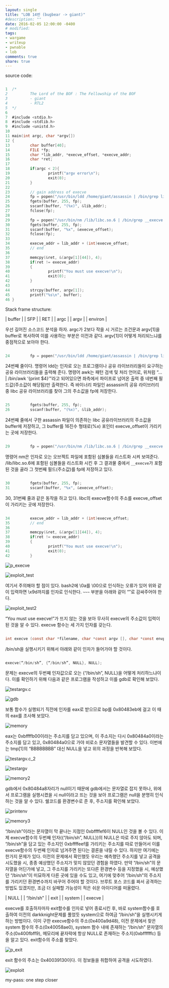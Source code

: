 ```yaml
---
layout: single
title: "LOB 14번 (bugbear -> giant)"
#description: ""
date: 2016-02-05 12:00:00 -0400
# modified: 
tags: 
- wargame
- writeup
- pwnable
- lob
comments: true
share: true
---
```


source code:

```c

1  /*
2          The Lord of the BOF : The Fellowship of the BOF
3          - giant
4          - RTL2
5  */
6  
7  #include <stdio.h>
8  #include <stdlib.h>
9  #include <unistd.h>
10 
11 main(int argc, char *argv[])
12 {
13         char buffer[40];
14         FILE *fp;
15         char *lib_addr, *execve_offset, *execve_addr;
16         char *ret;
17 
18         if(argc < 2){
19                 printf("argv error\n");
20                 exit(0);
21         }
22 
23         // gain address of execve
24         fp = popen("/usr/bin/ldd /home/giant/assassin | /bin/grep libc | /bin/awk '{print $4}'", "r");
25         fgets(buffer, 255, fp);
26         sscanf(buffer, "(%x)", &lib_addr);
27         fclose(fp);
28 
29         fp = popen("/usr/bin/nm /lib/libc.so.6 | /bin/grep __execve | /bin/awk '{print $1}'", "r");
30         fgets(buffer, 255, fp);
31         sscanf(buffer, "%x", &execve_offset);
32         fclose(fp);
33 
34         execve_addr = lib_addr + (int)execve_offset;
35         // end
36 
37         memcpy(&ret, &(argv[1][44]), 4);
38         if(ret != execve_addr)
39         {
40                 printf("You must use execve!\n");
41                 exit(0);
42         }
43 
44         strcpy(buffer, argv[1]);
45         printf("%s\n", buffer);
46 }

```

Stack frame structure:

| buffer |
| SFP |
| RET |
| argc |
| argv |
| environ |

우선 길어진 소스코드 분석을 하자. argc가 2보다 작을 시 거르는 조건문과 argv[1]을 buffer로 복사하여 이를 사용하는 부분은 이전과 같다. argv[1]이 어떻게 처리되느냐를 중점적으로 보아야 한다.


```c

24         fp = popen("/usr/bin/ldd /home/giant/assassin | /bin/grep libc | /bin/awk '{print $4}'", "r");

```

24번째 줄이다. 명령어 ldd는 인자로 오는 프로그램이나 공유 라이브러리들이 요구하는 공유 라이브러리들을 출력해 준다. 
명령어 awk는 패턴 검색 및 처리 언어로, 위처럼 “... | /bin/awk ‘{print $4}’”라고 되어있으면 좌측에서 파이프로 넘어온 출력 중 네번째 필드값(주소값이 해당됨)만 출력한다.
즉 바이너리 파일인 assassin의 공유 라이브러리 중 libc 공유 라이브러리를 찾아 그의 주소값을 fp에 저장한다.

```c

25         fgets(buffer, 255, fp);
26         sscanf(buffer, "(%x)", &lib_addr);

```

24번째 줄에서 구한 assassin 파일이 의존하는 libc 공유라이브러리의 주소값을 buffer에 저장하고, 그 buffer를 16진수 형태로(%x) 포인터 execve_offset이 가리키는 곳에 저장한다.

```c

29         fp = popen("/usr/bin/nm /lib/libc.so.6 | /bin/grep __execve | /bin/awk '{print $1}'", "r");

```

명령어 nm은 인자로 오는 오브젝트 파일에 포함된 심볼들을 리스트화 시켜 보여준다.
/lib/libc.so.6에 포함된 심볼들을 리스트화 시킨 후 그 결과물 중에서 `__execve`가 포함된 것을 골라 그 첫번째 필드(주소값)를 fp에 저장하고 있다.

```c

30         fgets(buffer, 255, fp);
31         sscanf(buffer, "%x", &execve_offset);

```

30, 31번째 줄과 같은 동작을 하고 있다. libc의 execve함수의 주소를 execve_offset이 가리키는 곳에 저장한다.

```c

34         execve_addr = lib_addr + (int)execve_offset;
35         // end
36 
37         memcpy(&ret, &(argv[1][44]), 4);
38         if(ret != execve_addr)
39         {
40                 printf("You must use execve!\n");
41                 exit(0);
42         }

```

![p_execve]({{site.url}}{{site.baseurl}}/assets/images/2016-02-05-LOB-14/0.png)

![exploit_test]({{site.url}}{{site.baseurl}}/assets/images/2016-02-05-LOB-14/1.png)

여기서 주의해야 할 점이 있다. bash2에 \0a를 \00으로 인식하는 오류가 있어 위와 같이 입력하면 \x9d까지를 인자로 인식한다. `~~~` 부분을 아래와 같이 “”로 감싸주어야 한다.

![exploit_test2]({{site.url}}{{site.baseurl}}/assets/images/2016-02-05-LOB-14/2.png)

“You must use execve!”가 뜨지 않는 것을 보아 무사히 execve의 주소값이 입력이 된 것을 알 수 있다.
execve 함수는 세 가지 인자를 갖는다.

```c

int execve (const char *filename, char *const argv [], char *const envp[]);

```

/bin/sh을 실행시키기 위해서 아래와 같이 인자가 들어가야 할 것이다.

```c

execve(“/bin/sh”, {“/bin/sh”, NULL}, NULL);

```

문제는 execve의 두번째 인자값으로 오는 {“/bin/sh”, NULL}을 어떻게 처리하느냐이다. 이를 확인하기 위해 다음과 같은 프로그램을 작성하고 이를 gdb로 확인해 보았다.

![testargv.c]({{site.url}}{{site.baseurl}}/assets/images/2016-02-05-LOB-14/3.png)

![gdb]({{site.url}}{{site.baseurl}}/assets/images/2016-02-05-LOB-14/4.png)

보통 함수가 실행되기 직전에 인자를 eax로 받으므로 bp를 0x80483eb에 걸고 이 때의 eax를 조사해 보았다.

![memory]({{site.url}}{{site.baseurl}}/assets/images/2016-02-05-LOB-14/5.png)

eax는 0xbffffb00이라는 주소지를 담고 있으며, 이 주소지는 다시 0x80484a0이라는 주소지를 담고 있고, 0x80484a0으로 가야 비로소 문자열들을 발견할 수 있다. 이번에는 tmp[1]의 “BBBBBBBB” 대신 NULL을 넣고 위의 과정을 반복해 보았다.

![testargv.c_2]({{site.url}}{{site.baseurl}}/assets/images/2016-02-05-LOB-14/6.png)

![testargv]({{site.url}}{{site.baseurl}}/assets/images/2016-02-05-LOB-14/7.png)

![memory2]({{site.url}}{{site.baseurl}}/assets/images/2016-02-05-LOB-14/8.png)

gdb에서 0x80484a8자리가 null이기 때문에 gdb에서는 문자열로 잡지 못하나, 위에서 프로그램을 실행시켰을 시 null이라고 뜨는 것을 보아 프로그램은 null을 분명히 인식하는 것을 알 수 있다. 쉘코드를 환경변수로 준 후, 주소지를 확인해 보았다.

![printenv]({{site.url}}{{site.baseurl}}/assets/images/2016-02-05-LOB-14/9.png)

![memory3]({{site.url}}{{site.baseurl}}/assets/images/2016-02-05-LOB-14/10.png)

“/bin/sh”이라는 문자열이 막 끝나는 지점인 0xbffffef6이 NULL인 것을 볼 수 있다. 이제 execve함수의 두번째 인자({“/bin/sh”, NULL})의 NULL은 따로 주지 않아도 되며, “/bin/sh”을 담고 있는 주소지인 0xbffffeef를 가리키는 주소지를 따로 만들어서 이를 execve함수의 두번째 인자로 넘겨주면 된다는 결론을 내릴 수 있다.
하지만 여기에는 한가지 문제가 있다. 이전의 문제에서 확인했듯 우리는 예측했던 주소지를 넣고 공격을 시도했을 시, 종종 예상했던 주소지가 맞지 않았던 경험을 하였다. 만약 “/bin/sh”의 문자열을 어딘가에 넣고, 그 주소지를 가리키는 또다른 환경변수 등을 지정했을 시, 예상했던 “/bin/sh”이 미묘하게 다른 곳에 있을 수도 있고, 여기에 맞추어 “/bin/sh”의 주소지를 가리키던 환경변수까지 바꾸어 주어야 할 것이다. 브루트 포스 코드를 짜서 공격하는 방법도 있겠지만, 조금 더 실패할 가능성이 적은 쉬운 아이디어를 떠올렸다.

| NULL |
| “/bin/sh” |
| exit |
| system |
| execve |

execve를 호출하자마자 exit함수를 인자로 넣어 종료시킨 후, 바로 system함수를 호출하여 이전의 darkknight문제를 풀었듯 system으로 하여금 “/bin/sh”을 실행시키게 하는 방법이다. 
이미 구한 execve함수의 주소(0x400a9d48), 이전 문제에서 찾은 system 함수의 주소(0x40058ae0), system 함수 내에 존재하는 “/bin/sh” 문자열의 주소(0x400fbff9), 메모리에 끝자락에 항상 NULL로 존재하는 주소지(0xbffffffc) 등을 알고 있다. exit함수의 주소를 찾았다.

![p_exit]({{site.url}}{{site.baseurl}}/assets/images/2016-02-05-LOB-14/11.png)

exit 함수의 주소는 0x40039130이다. 이 정보들을 취합하여 공격을 시도하였다.

![exploit]({{site.url}}{{site.baseurl}}/assets/images/2016-02-05-LOB-14/12.png)


my-pass: one step closer